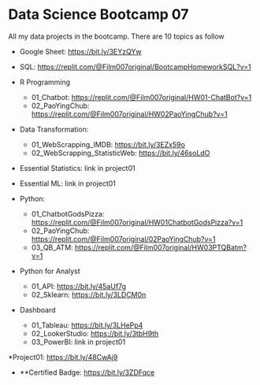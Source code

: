 # Data Science Bootcamp 07
All my data projects in the bootcamp. There are 10 topics as follow

 - Google Sheet: https://bit.ly/3EYzQYw
   
 - SQL: https://replit.com/@Film007original/BootcampHomeworkSQL?v=1
   
 - R Programming
   - 01_Chatbot: https://replit.com/@Film007original/HW01-ChatBot?v=1
   - 02_PaoYingChub: https://replit.com/@Film007original/HW02PaoYingChub?v=1

 - Data Transformation:
   - 01_WebScrapping_IMDB: https://bit.ly/3EZx59o
   - 02_WebScrapping_StatisticWeb: https://bit.ly/46soLdO

 - Essential Statistics: link in project01 
  
 - Essential ML: link in project01
  
 - Python:
   - 01_ChatbotGodsPizza: https://replit.com/@Film007original/HW01ChatbotGodsPizza?v=1
   - 02_PaoYingChub: https://replit.com/@Film007original/02PaoYingChub?v=1
   - 03_QB_ATM: https://replit.com/@Film007original/HW03PTQBatm?v=1
   
 - Python for Analyst
   - 01_API: https://bit.ly/45aUf7g
   - 02_Sklearn: https://bit.ly/3LDCM0n

   
 - Dashboard
   - 01_Tableau: https://bit.ly/3LHePp4
   - 02_LookerStudio: https://bit.ly/3tbH9th
   - 03_PowerBI: link in project01

*Project01: https://bit.ly/48CwAj9


- **Certified Badge: https://bit.ly/3ZDFqce
